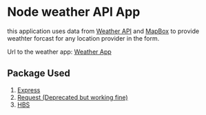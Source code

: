 # Node weather API App

<p>this application uses data from <a href="weatherapi.com">Weather API</a> and <a href="https://www.mapbox.com/">MapBox</a> to provide weathter forcast for any location
provider in the form.</p>

Url to the weather app: <a href="https://weather-app-demo.herokuapp.com/">Weather App</a>

## Package Used
1. <a href="https://www.npmjs.com/package/express">Express</a>
2. <a href="https://www.npmjs.com/package/request">Request (Deprecated but working fine)</a>
3. <a href="https://www.npmjs.com/package/hbs">HBS</a>
